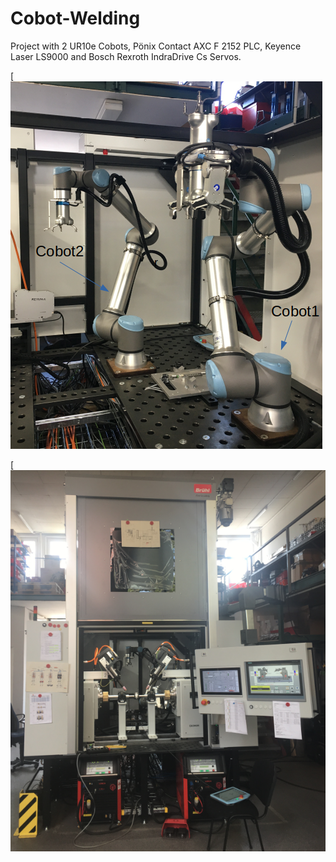 # Cobot-Welding

Project with 2 UR10e Cobots, Pönix Contact AXC F 2152 PLC, Keyence Laser LS9000 and Bosch Rexroth IndraDrive Cs Servos.

[![image1](https://github.com/augustohernandez/Cobot-Welding/blob/main/images/cobots2.png)

[![image1](https://github.com/augustohernandez/Cobot-Welding/blob/main/images/Anlage.png)

